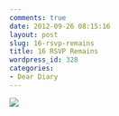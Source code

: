 ```yaml
---
comments: true
date: 2012-09-26 08:15:16
layout: post
slug: 16-rsvp-remains
title: 16 RSVP Remains
wordpress_id: 328
categories:
- Dear Diary
---
```


[![](http://passionfactory.files.wordpress.com/2012/09/screen-shot-2012-09-26-at-8-06-20-am.png)](http://passionfactory.files.wordpress.com/2012/09/screen-shot-2012-09-26-at-8-06-20-am.png)
